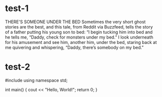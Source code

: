 # test-1
THERE'S SOMEONE UNDER THE BED
Sometimes the very short ghost stories are the best, and this tale, from Reddit via Buzzfeed, tells the story of a father putting his young son to bed:
“I begin tucking him into bed and he tells me, “Daddy, check for monsters under my bed.” 
I look underneath for his amusement and see him, another him, under the bed, 
staring back at me quivering and whispering, “Daddy, there’s somebody on my bed.”

# test-2

#include <iostream>
using namespace std;

int main() 
{
    cout << "Hello, World!";
    return 0;
}